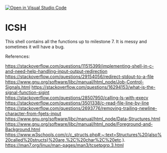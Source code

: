 [![Open in Visual Studio Code](https://classroom.github.com/assets/open-in-vscode-c66648af7eb3fe8bc4f294546bfd86ef473780cde1dea487d3c4ff354943c9ae.svg)](https://classroom.github.com/online_ide?assignment_repo_id=8783230&assignment_repo_type=AssignmentRepo)
# ICSH

This shell contains all the functions up to milestone 7. It is messy and sometimes it 
will have a bug.

References:

https://stackoverflow.com/questions/11515399/implementing-shell-in-c-and-need-help-handling-input-output-redirection
https://stackoverflow.com/questions/29154056/redirect-stdout-to-a-file
https://www.gnu.org/software/libc/manual/html_node/Job-Control-Signals.html
https://stackoverflow.com/questions/16294153/what-is-the-signal-function-sigint
https://stackoverflow.com/questions/28507950/calling-ls-with-execv
https://stackoverflow.com/questions/3501338/c-read-file-line-by-line
https://stackoverflow.com/questions/2693776/removing-trailing-newline-character-from-fgets-input
https://www.gnu.org/software/libc/manual/html_node/Data-Structures.html
https://www.gnu.org/software/libc/manual/html_node/Foreground-and-Background.html
https://www.w3schools.com/c/c_structs.php#:~:text=Structures%20(also%20called%20structs)%20are,%2C%20char%2C%20etc.).
https://man7.org/linux/man-pages/man3/tcsetpgrp.3.html
